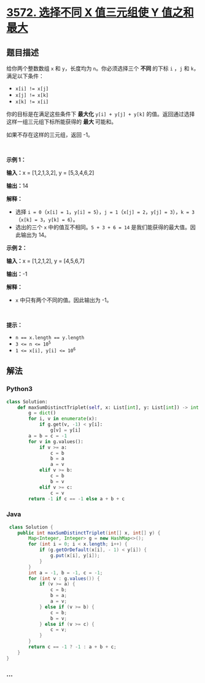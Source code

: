# [3572. 选择不同 X 值三元组使 Y 值之和最大](https://leetcode.cn/problems/maximize-ysum-by-picking-a-triplet-of-distinct-xvalues)

## 题目描述

<!-- 这里写题目描述 -->

<p>给你两个整数数组 <code>x</code> 和 <code>y</code>，长度均为 <code>n</code>。你必须选择三个&nbsp;<strong>不同&nbsp;</strong>的下标&nbsp;<code>i</code>&nbsp;，<code>j</code> 和 <code>k</code>，满足以下条件：</p>

<ul>
	<li><code>x[i] != x[j]</code></li>
	<li><code>x[j] != x[k]</code></li>
	<li><code>x[k] != x[i]</code></li>
</ul>

<p>你的目标是在满足这些条件下&nbsp;<strong>最大化</strong> <code>y[i] + y[j] + y[k]</code> 的值。返回通过选择这样一组三元组下标所能获得的&nbsp;<strong>最大&nbsp;</strong>可能和。</p>

<p>如果不存在这样的三元组，返回 -1。</p>

<p>&nbsp;</p>

<p><strong class="example">示例 1：</strong></p>

<div class="example-block">
<p><strong>输入：</strong><span class="example-io">x = [1,2,1,3,2], y = [5,3,4,6,2]</span></p>

<p><strong>输出：</strong><span class="example-io">14</span></p>

<p><strong>解释：</strong></p>

<ul>
	<li>选择 <code>i = 0</code>（<code>x[i] = 1</code>，<code>y[i] = 5</code>），<code>j = 1</code>（<code>x[j] = 2</code>，<code>y[j] = 3</code>），<code>k = 3</code>（<code>x[k] = 3</code>，<code>y[k] = 6</code>）。</li>
	<li>选出的三个 <code>x</code> 中的值互不相同。<code>5 + 3 + 6 = 14</code> 是我们能获得的最大值。因此输出为 14。</li>
</ul>
</div>

<p><strong class="example">示例 2：</strong></p>

<div class="example-block">
<p><strong>输入：</strong><span class="example-io">x = [1,2,1,2], y = [4,5,6,7]</span></p>

<p><strong>输出：</strong><span class="example-io">-1</span></p>

<p><strong>解释：</strong></p>

<ul>
	<li><code>x</code> 中只有两个不同的值。因此输出为 -1。</li>
</ul>
</div>

<p>&nbsp;</p>

<p><strong>提示：</strong></p>

<ul>
	<li><code>n == x.length == y.length</code></li>
	<li><code>3 &lt;= n &lt;= 10<sup>5</sup></code></li>
	<li><code>1 &lt;= x[i], y[i] &lt;= 10<sup>6</sup></code></li>
</ul>


## 解法

<!-- 这里可写通用的实现逻辑 -->

<!-- tabs:start -->

### **Python3**

<!-- 这里可写当前语言的特殊实现逻辑 -->

```python
class Solution:
    def maxSumDistinctTriplet(self, x: List[int], y: List[int]) -> int:
        g = dict()
        for i, v in enumerate(x):
            if g.get(v, -1) < y[i]:
                g[v] = y[i]
        a = b = c = -1
        for v in g.values():
            if v >= a:
                c = b
                b = a
                a = v
            elif v >= b:
                c = b
                b = v
            elif v >= c:
                c = v
        return -1 if c == -1 else a + b + c
```

### **Java**

<!-- 这里可写当前语言的特殊实现逻辑 -->

```java
 class Solution {
    public int maxSumDistinctTriplet(int[] x, int[] y) {
        Map<Integer, Integer> g = new HashMap<>();
        for (int i = 0; i < x.length; i++) {
            if (g.getOrDefault(x[i], - 1) < y[i]) {
                g.put(x[i], y[i]);
            }
        }
        int a = -1, b = -1, c = -1;
        for (int v : g.values()) {
            if (v >= a) {
                c = b;
                b = a;
                a = v;
            } else if (v >= b) {
                c = b;
                b = v;
            } else if (v >= c) {
                c = v;
            }
        }
        return c == -1 ? -1 : a + b + c;
    }
}
```

### **...**

```

```

<!-- tabs:end -->
